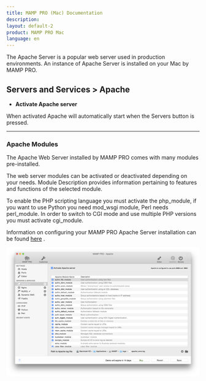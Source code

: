 ```yaml
---
title: MAMP PRO (Mac) Documentation
description: 
layout: default-2
product: MAMP PRO Mac
language: en
---
```


The Apache Server is a popular web server used in production environments. An instance of Apache Server is installed on your Mac by MAMP PRO.

## Servers and Services > Apache

*  **Activate Apache server**  

When activated Apache will automatically start when the Servers button is pressed.

---

### Apache Modules

The Apache Web Server installed by MAMP PRO comes with many modules pre-installed.

The web server modules can be activated or deactivated depending on your needs. Module Description provides information pertaining to features and functions of the selected module.

To enable the PHP scripting language you must activate the php_module, if you want to use Python you need mod_wsgi module, Perl needs perl_module. In order to switch to CGI mode and use multiple PHP versions you must activate cgi_module.

Information on configuring your MAMP PRO Apache Server installation can be found [here](../../Settings/Hosts/Apache) .

![MAMP](Apache.png)
